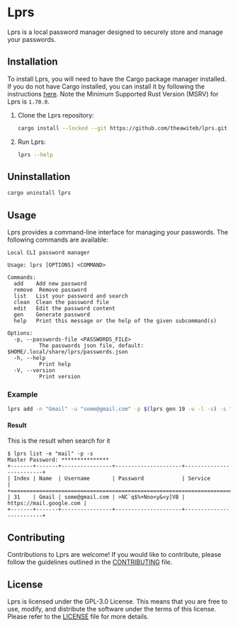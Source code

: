 # Lprs

Lprs is a local password manager designed to securely store and manage your passwords.

## Installation

To install Lprs, you will need to have the Cargo package manager installed. If you do not have Cargo installed, you can install it by following the instructions [here](https://doc.rust-lang.org/cargo/getting-started/installation.html). Note the Minimum Supported Rust Version (MSRV) for Lprs is `1.70.0`.

1. Clone the Lprs repository:
    ```bash
    cargo install --locked --git https://github.com/theawiteb/lprs.git
    ```

2. Run Lprs:
    ```bash
    lprs --help
    ```

## Uninstallation
```bash
cargo uninstall lprs
```

## Usage

Lprs provides a command-line interface for managing your passwords. The following commands are available:

```
Local CLI password manager

Usage: lprs [OPTIONS] <COMMAND>

Commands:
  add    Add new password
  remove  Remove password
  list   List your password and search
  clean  Clean the password file
  edit   Edit the password content
  gen    Generate password
  help   Print this message or the help of the given subcommand(s)

Options:
  -p, --passwords-file <PASSWORDS_FILE>
          The passwords json file, default: $HOME/.local/share/lprs/passwords.json
  -h, --help
          Print help
  -V, --version
          Print version
```

### Example
```bash
lprs add -n "Gmail" -u "some@gmail.com" -p $(lprs gen 19 -u -l -s) -s "https://mail.google.com"
```

#### Result
This is the result when search for it
```
$ lprs list -e "mail" -p -s
Master Password: ***************
+-------+-------+----------------+---------------------+-------------------------+
| Index | Name  | Username       | Password            | Service                 |
+================================================================================+
| 31    | Gmail | some@gmail.com | >NC`q$%+Nno<y&<y]VB | https://mail.google.com |
+-------+-------+----------------+---------------------+-------------------------+
```


<!--
### Backup

It is important to regularly backup your passwords to prevent data loss. Lprs does not provide an automatic backup feature. To backup your passwords, you can use the export command provided by Lprs. This command allows you to export your encrypted passwords to a json file, which you can then manually backup to a secure location. -->


## Contributing

Contributions to Lprs are welcome! If you would like to contribute, please follow the guidelines outlined in the [CONTRIBUTING](CONTRIBUTING.md) file.

## License

Lprs is licensed under the GPL-3.0 License. This means that you are free to use, modify, and distribute the software under the terms of this license. Please refer to the [LICENSE](LICENSE) file for more details.

